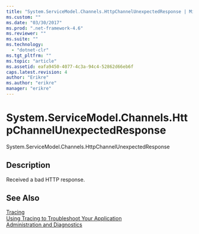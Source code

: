 ```yaml
---
title: "System.ServiceModel.Channels.HttpChannelUnexpectedResponse | Microsoft Docs"
ms.custom: ""
ms.date: "03/30/2017"
ms.prod: ".net-framework-4.6"
ms.reviewer: ""
ms.suite: ""
ms.technology: 
  - "dotnet-clr"
ms.tgt_pltfrm: ""
ms.topic: "article"
ms.assetid: eafa9450-4077-4c3a-94c4-52862d66eb6f
caps.latest.revision: 4
author: "Erikre"
ms.author: "erikre"
manager: "erikre"
---
```

# System.ServiceModel.Channels.HttpChannelUnexpectedResponse
System.ServiceModel.Channels.HttpChannelUnexpectedResponse  
  
## Description  
 Received a bad HTTP response.  
  
## See Also  
 [Tracing](../../../../../docs/framework/wcf/diagnostics/tracing/tracing.md)   
 [Using Tracing to Troubleshoot Your Application](../../../../../docs/framework/wcf/diagnostics/tracing/using-tracing-to-troubleshoot-your-application.md)   
 [Administration and Diagnostics](../../../../../docs/framework/wcf/diagnostics/administration-and-diagnostics.md)